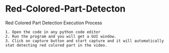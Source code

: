 # Red-Colored-Part-Detecton
Red Colored Part Detection Execution Process

    1. Open the code in any python code editor
    2. Run the program and you will get a GUI window.
    3. Click on capture button and start capture and it will automatically stat detecting red colored part in the video.
